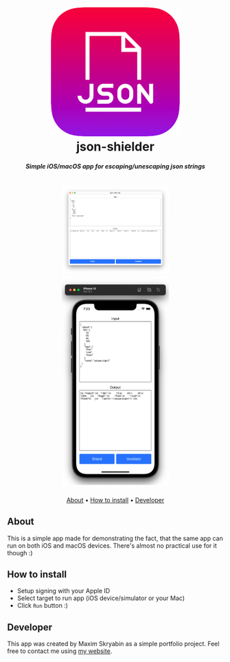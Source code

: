 <h1 align="center">
  <img src="https://raw.githubusercontent.com/moridaffy/json-shielder/master/Extra/icon.png" alt="App Icon" width="300">
  <br>
  json-shielder
  <br>
</h1>

<h5 align="center">Simple iOS/macOS app for escaping/unescaping json strings</h5>

<h1 align="center">
<img src="https://raw.githubusercontent.com/moridaffy/json-shielder/master/Extra/screenshot_mac.png" width="250"> <img src="https://raw.githubusercontent.com/moridaffy/json-shielder/master/Extra/screenshot_ios.png" width="250">
</h1>

<p align="center">
  <a href="#About">About</a> •
  <a href="#How-to-install">How to install</a> •
  <a href="#Developer">Developer</a>
</p>

## About
This is a simple app made for demonstrating the fact, that the same app can run on both iOS and macOS devices. There's almost no practical use for it though :)

## How to install
* Setup signing with your Apple ID
* Select target to run app (iOS device/simulator or your Mac)
* Click `Run` button :)

## Developer
This app was created by Maxim Skryabin as a simple portfolio project. Feel free to contact me using <a href="http://mskr.name/contact/">my website</a>.
